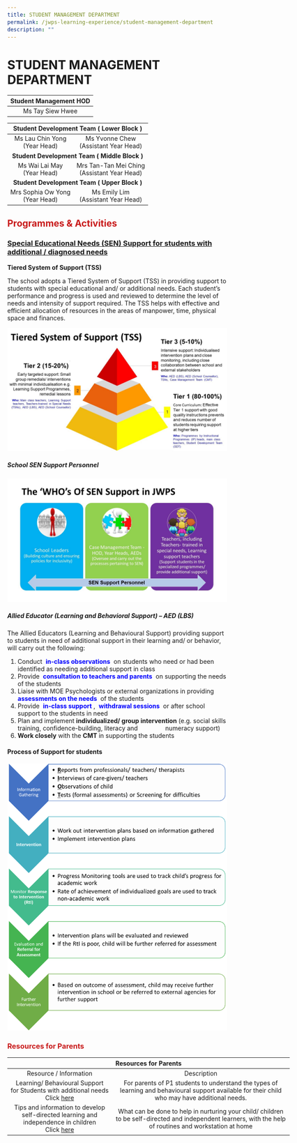 ```yaml
---
title: STUDENT MANAGEMENT DEPARTMENT
permalink: /jwps-learning-experience/student-management-department
description: ""
---
```

# STUDENT MANAGEMENT DEPARTMENT

| Student Management HOD |
|:----------------------:|
|    Ms Tay Siew Hwee    |

<table>
<thead>
  <tr>
    <th colspan="2" style="text-align: center;">Student Development Team ( Lower Block )</th>
  </tr>
</thead>
<tbody>
  <tr>
    <td style="text-align: center;">Ms Lau Chin Yong<br>(Year Head)</td>
    <td style="text-align: center;">Ms Yvonne Chew<br>(Assistant Year Head)</td>
  </tr>
  <tr>
		<td colspan="2" style="text-align: center;"><b>Student Development Team ( Middle Block )</b></td>
  </tr>
  <tr>
		<td style="text-align: center;"> Ms Wai Lai May<br>(Year Head)<br></td>
    <td style="text-align: center;">Mrs Tan-Tan Mei Ching<br>(Assistant Year Head)</td>
  </tr>
  <tr>
		<td colspan="2" style="text-align: center;"><b>Student Development Team ( Upper Block )</b></td>
  </tr>
  <tr>
    <td style="text-align: center;">Mrs Sophia Ow Yong<br>(Year Head)</td>
    <td style="text-align: center;">Ms Emily Lim<br>(Assistant Year Head)</td>
  </tr>
</tbody>
</table>

## <span style = "color: #c81b1b"> <b>Programmes & Activities</b> </span>

### <span><b><u>Special Educational Needs (SEN) Support for students with additional / diagnosed needs</u></b></span>

**Tiered System of Support (TSS)**

The school adopts a Tiered System of Support (TSS) in providing support to students with special educational and/ or additional needs. Each student’s performance and progress is used and reviewed to determine the level of needs and intensity of support required. The TSS helps with effective and efficient allocation of resources in the areas of manpower, time, physical space and finances.

![](/images/JWPS%20LEARNING%20EXPERIENCE/STUDENT%20MANAGEMENT%20DEPARTMENT/TSS.jpg)

##### **School SEN Support Personnel**
![](/images/JWPS%20LEARNING%20EXPERIENCE/STUDENT%20MANAGEMENT%20DEPARTMENT/WHO.jpg)

##### **Allied Educator (Learning and Behavioral Support) – AED (LBS)**

The Allied Educators (Learning and Behavioural Support) providing support to students in need of additional support in their learning and/ or behavior, will carry out the following:

1. Conduct <span style = "color: blue"> <b>in-class observations</b> </span> on students who need or had been identified as needing additional support in class
2. Provide <span style = "color: blue"> <b>consultation to teachers and parents</b> </span> on supporting the needs of the students
3. Liaise with MOE Psychologists or external organizations in providing <span style = "color: blue"> <b>assessments on the needs</b> </span> of the students
4. Provide <span style = "color: blue"> <b>in-class support</b> </span>, <span style = "color: blue"> <b>withdrawal sessions</b> </span> or after school support to the students in need
5. Plan and implement **individualized/ group intervention** (e.g. social skills training, confidence-building, literacy and                numeracy support)
6. **Work closely** with the **CMT** in supporting the students


#### **Process of Support for students**
![](/images/JWPS%20LEARNING%20EXPERIENCE/STUDENT%20MANAGEMENT%20DEPARTMENT/SFS.png)

### <span style = "color: #c81b1b"> <b>Resources for Parents</b> </span>

<table style="undefined;table-layout: fixed; width: 648px">
<colgroup>
<col style="width: 240px">
<col style="width: 408px">
</colgroup>
<thead>
  <tr>
    <th colspan="2" style="text-align: center;">Resources for Parents</th>
  </tr>
</thead>
<tbody>
  <tr>
    <td style="text-align: center;"> Resource / Information</td>
    <td style="text-align: center;">Description                                                  </td>
  </tr>
  <tr>
    <td style="text-align: center;">Learning/ Behavioural Support<br>for Students with additional needs<br>Click <a href="/files/Jwps%20learning%20experience/STUDENT%20MANAGEMENT%20DEPARTMENT/Admin%20Day%202019%20Parents%20resources.pdf" target = "_blank">here</a></td>
    <td style="text-align: center;">For parents of P1 students to understand the types of learning and behavioural support available for their child who may have additional needs.</td>
  </tr>
  <tr>
    <td style="text-align: center;">Tips and information to develop<br>self-directed learning and<br>independence in children<br>Click <a href="/files/Jwps%20learning%20experience/STUDENT%20MANAGEMENT%20DEPARTMENT/Helping%20your%20child%20be%20a%20self-directed%20learner.pdf" target = "_blank">here</a></td>
    <td style="text-align: center;">What can be done to help in nurturing your child/ children to be self-directed and independent learners, with the help of routines and workstation at home</td>
  </tr>
</tbody>
</table>